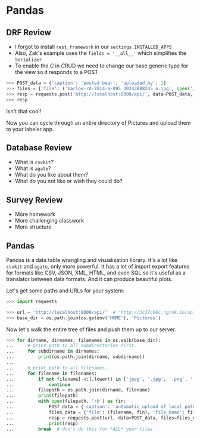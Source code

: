 # Pandas

## DRF Review

- I forgot to install `rest_framework` in our `settings.INSTALLED_APPS`
- Also, Zak's example uses the `fields = '__all__'` which simplifies the `Serializer`
- To enable the *C* in *C*RUD we need to change our base generic type for the view so it responds to a POST

```python
>>> POST_data = {'caption': 'posted bear', 'uploaded_by': 1}
>>> files = {'file': ('barlow-rd-2014-a-095_30343888245_o.jpg', open('/home/hobs/Pictures/bear/barlow-rd-2014-a-095_30343888245_o.jpg', 'rb')), 'file_name': 'barlow-rd-2014-a-095_30343888245_o.jpg'}
>>> resp = requests.post('http://localhost:8000/api/', data=POST_data, files=f)
>>> resp
```

Isn't that cool!

Now you can cycle through an entire directory of Pictures and upload them to your labeler app.

## Database Review

- What is `csvkit`?
- What is `agate`?
- What do you like about them?
- What do you not like or wish they could do?

## Survey Review

- More homework
- More challenging classwork
- More structure

## Pandas

Pandas is a data table wrangling and visualization library. It's a lot like `csvkit` and `agate`, only more powerful. It has a lot of import export features for formats like CSV, JSON, XML, HTML, and even SQL so it's useful as a translator between data formats. And it can produce beautiful plots.

Let's get some paths and URLs for your system:

```python
>>> import requests

>>> url = 'http://localhost:8000/api/'  # 'http://3c27c00c.ngrok.io/api/'
>>> base_dir = os.path.join(os.getenv('HOME'), 'Pictures')
```

Now let's walk the entire tree of files and push them up to our server.

```python
>>> for dirname, dirnames, filenames in os.walk(base_dir):
...     # print path to all subdirectories first.
...     for subdirname in dirnames:
...         print(os.path.join(dirname, subdirname))
... 
...     # print path to all filenames.
...     for filename in filenames:
...         if not filename[-4:].lower() in ['jpeg', '.jpg', '.png', '.bmp']:
...             continue 
...         filepath = os.path.join(dirname, filename)
...         print(filepath)
...         with open(filepath, 'rb') as fin:
...             POST_data = {'caption': 'automatic upload of local path {}'.format(filepath)}
...             files_data = {'file': (filename, fin), 'file_name': filename}
...             resp = requests.post(url, data=POST_data, files=files_data)
...             print(resp)
...         break  # don't do this for *ALL* your files

```


